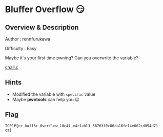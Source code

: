 
# Bluffer Overflow 😏

## Overview & Description

Author : rennfurukawa

Difficulty : Easy

Maybe it's your first time pwning? Can you overwrite the variable?

[chall.c](../dist/chall.c)

## Hints

- Modified the variable with `specific` value
- Maybe **pwntools** can help you 😉

## Flag

`TCP1P{ez_buff3r_0verflow_l0c4l_v4r1abl3_38763f0c86da16fe14e062cd054d71ca}`


